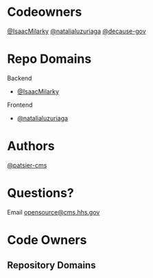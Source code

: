 # Codeowners
[@IsaacMilarky](https://github.com/IsaacMilarky)
[@natalialuzuriaga](https://github.com/natalialuzuriaga)
[@decause-gov](https://github.com/decause-gov)


# Repo Domains

Backend
- [@IsaacMilarky](https://github.com/IsaacMilarky)

Frontend
- [@natalialuzuriaga](https://github.com/natalialuzuriaga)

# Authors
[@patsier-cms](https://github.com/patsier-cms)

# Questions?
Email opensource@cms.hhs.gov
 
# Code Owners 
<!-- TODO: Who are the points of contact in your project who are responsible/accountable for the project? This can often be an engineering or design manager or leader, who may or may not be the primary maintainers of the project. List them by GitHub Username--> 
 
 ## Repository Domains
 <!--
The Repo Domains section of your CODEOWNERS.md file helps manage code review responsibilities efficiently. Each domain represents a different aspect of the repository, such as documentation, frontend, backend, DevOps, testing, etc. In this section, list each domain and assign the appropriate GitHub usernames or teams responsible for that domain. This ensures that pull requests (PRs) are reviewed by the right experts, maintaining high code quality and relevance.
For example:
/docs/ @doc-team @johnsmith @janedoe
/frontend/ @frontend-team @alice @bob
/backend/ @backend-team @charlie @dana
Furthermore, GitHub teams are a good feature for managing groups of contributors who need to be notified about specific domains within a repository. By creating and using GitHub teams, you can allow contributors to ping multiple relevant experts simultaneously.
To set up GitHub teams:
- Navigate to your organization's settings and select 'Teams'.
- Create a new team for each domain, such as @frontend-team, @backend-team, or @doc-team.
- Add the relevant members to each team. Ensure that the team includes all the individuals who should be notified about PRs in their domain.
- When filling out the Repo Domains section in your CODEOWNERS.md file, use the team handles instead of or alongside individual usernames. This way, when a contributor opens a PR affecting a specific domain, they can simply tag the team, and every member of that team will be notified.
--> 

